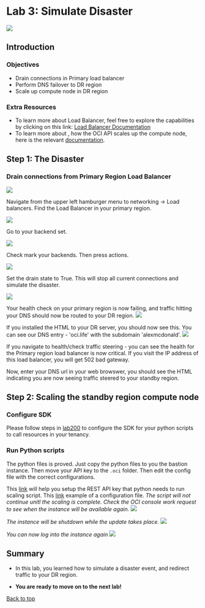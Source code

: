 # Lab 3: Simulate Disaster
<!-- Comment out table of contents
## Table of Contents
[Introduction](#introduction)
-->

![](./screenshots/300screenshots/300intro.png)

## Introduction

### Objectives
- Drain connections in Primary load balancer
- Perform DNS failover to DR region
- Scale up compute node in DR region

### Extra Resources
-   To learn more about Load Balancer, feel free to explore the capabilities by clicking on this link: [Load Balancer Documentation](https://docs.cloud.oracle.com/en-us/iaas/Content/Balance/Concepts/balanceoverview.htm)
-   To learn more about , how the OCI API scales up the compute node, here is the relevant [documentation](https://docs.cloud.oracle.com/en-us/iaas/api/#/en/iaas/20160918/datatypes/UpdateInstanceDetails).

## **Step 1:** The Disaster

### Drain connections from Primary Region Load Balancer

![](./screenshots/300screenshots/1.png)

Navigate from the upper left hamburger menu to networking -> Load balancers. Find the Load Balancer in your primary region.

![](./screenshots/300screenshots/2.png)

Go to your backend set. 

![](./screenshots/300screenshots/3.png)

Check mark your backends. Then press actions.

![](./screenshots/300screenshots/4.png)

Set the drain state to True. This will stop all current connections and simulate the disaster. 

![](./screenshots/300screenshots/5.png)

Your health check on your primary region is now failing, and traffic hitting your DNS should now be routed to your DR region. 
![](./screenshots/300screenshots/300a.png)

If you installed the HTML to your DR server, you should now see this. You can see our DNS entry - 'oci.life' with the subdomain 'alexmcdonald'.
![](./screenshots/300screenshots/300c.png)

If you navigate to health/check traffic steering - you can see the health for the Primary region load balancer is now critical. If you visit the IP address of this load balancer, you will get 502 bad gateway. 

Now, enter your DNS url in your web browswer, you should see the HTML indicating you are now seeing traffic steered to your standby region. 

## **Step 2:** Scaling the standby region compute node

### Configure SDK

Please follow steps in [lab200](https://github.com/arshyasharifian/DR_DNS/blob/master/LabGuide200.md) to configure the SDK for your python scripts to call resources in your tenancy.

### Run Python scripts
The python files is proved. Just copy the python files to you the bastion instance. Then move your API key to the `.oci` folder. Then edit the 
config file with the correct configurations.

This [link](https://docs.cloud.oracle.com/en-us/iaas/Content/API/Concepts/apisigningkey.htm#Required_Keys_and_OCIDs) will help you setup the REST API key that python needs to run scaling script.
This [link](https://docs.cloud.oracle.com/en-us/iaas/Content/API/Concepts/sdkconfig.htm) example of a configuration file.
*The script will not continue unitl the scaling is complete. Check the OCI console work request to see when the instance will be available again.*
![](./screenshots/300screenshots/python-scaling.PNG)

*The instance will be shutdown while the update takes place.*
![](./screenshots/300screenshots/Scaling-Start.PNG)

*You can now log into the instance again*
![](./screenshots/300screenshots/Scaling-Finished.PNG)

## Summary

-   In this lab, you learned how to simulate a disaster event, and redirect traffic to your DR region.

-   **You are ready to move on to the next lab!**

[Back to top](#introduction)


